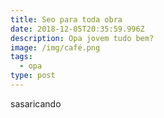 ```yaml
---
title: Seo para toda obra
date: 2018-12-05T20:35:59.996Z
description: Opa jovem tudo bem?
image: /img/café.png
tags:
  - opa
type: post
---
```

sasaricando
